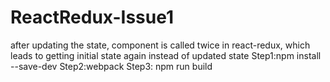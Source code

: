 # ReactRedux-Issue1
after updating the state, component is called twice in react-redux, which leads to getting initial state again instead of updated state
Step1:npm install --save-dev
Step2:webpack
Step3: npm run build
